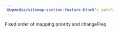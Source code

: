 ```yaml
---
'@wpmedia/sitemap-section-feature-block': patch
---
```


Fixed order of mapping priority and changeFreq

